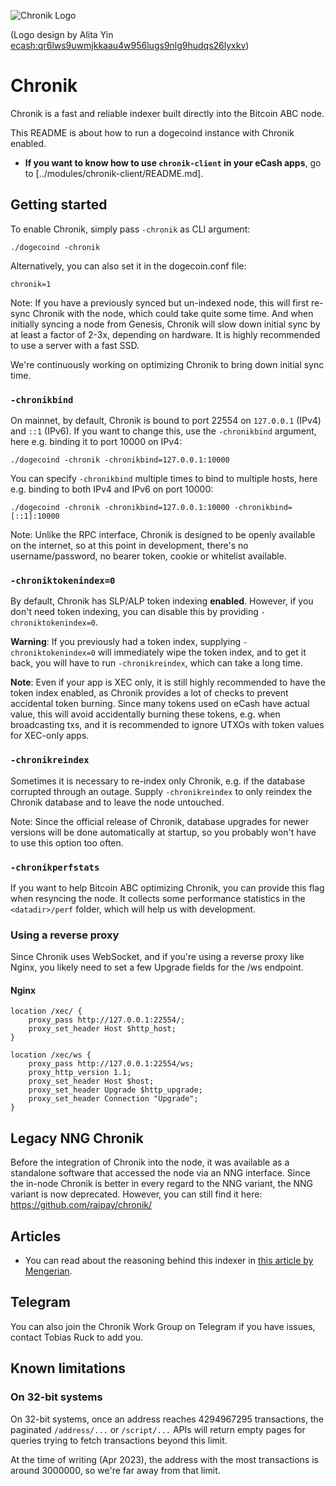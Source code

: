 ![Chronik Logo](chroniklogo.png "Chronik")

(Logo design by Alita Yin [ecash:qr6lws9uwmjkkaau4w956lugs9nlg9hudqs26lyxkv](https://explorer.e.cash/address/ecash:qr6lws9uwmjkkaau4w956lugs9nlg9hudqs26lyxkv))

# Chronik
Chronik is a fast and reliable indexer built directly into the Bitcoin ABC node.

This README is about how to run a dogecoind instance with Chronik enabled.
- **If you want to know how to use `chronik-client` in your eCash apps**, go to [../modules/chronik-client/README.md].

## Getting started
To enable Chronik, simply pass `-chronik` as CLI argument:

```
./dogecoind -chronik
```

Alternatively, you can also set it in the dogecoin.conf file:

```
chronik=1
```

Note: If you have a previously synced but un-indexed node, this will first re-sync Chronik with the node, which could take quite some time. And when initially syncing a node from Genesis, Chronik will slow down initial sync by at least a factor of 2-3x, depending on hardware. It is highly recommended to use a server with a fast SSD.

We're continuously working on optimizing Chronik to bring down initial sync time.

### `-chronikbind`
On mainnet, by default, Chronik is bound to port 22554 on `127.0.0.1` (IPv4) and `::1` (IPv6). If you want to change this, use the `-chronikbind` argument, here e.g. binding it to port 10000 on IPv4:

```
./dogecoind -chronik -chronikbind=127.0.0.1:10000
```

You can specify `-chronikbind` multiple times to bind to multiple hosts, here e.g. binding to both IPv4 and IPv6 on port 10000:

```
./dogecoind -chronik -chronikbind=127.0.0.1:10000 -chronikbind=[::1]:10000
```

Note: Unlike the RPC interface, Chronik is designed to be openly available on the internet, so at this point in development, there's no username/password, no bearer token, cookie or whitelist available.

### `-chroniktokenindex=0`
By default, Chronik has SLP/ALP token indexing **enabled**. However, if you don't need token indexing, you can disable this by providing `-chroniktokenindex=0`.

**Warning**: If you previously had a token index, supplying `-chroniktokenindex=0` will immediately wipe the token index, and to get it back, you will have to run `-chronikreindex`, which can take a long time.

**Note**: Even if your app is XEC only, it is still highly recommended to have the token index enabled, as Chronik provides a lot of checks to prevent accidental token burning. Since many tokens used on eCash have actual value, this will avoid accidentally burning these tokens, e.g. when broadcasting txs, and it is recommended to ignore UTXOs with token values for XEC-only apps.

### `-chronikreindex`
Sometimes it is necessary to re-index only Chronik, e.g. if the database corrupted through an outage. Supply `-chronikreindex` to only reindex the Chronik database and to leave the node untouched.

Note: Since the official release of Chronik, database upgrades for newer versions will be done automatically at startup, so you probably won't have to use this option too often.

### `-chronikperfstats`
If you want to help Bitcoin ABC optimizing Chronik, you can provide this flag when resyncing the node. It collects some performance statistics in the `<datadir>/perf` folder, which will help us with development.

### Using a reverse proxy
Since Chronik uses WebSocket, and if you're using a reverse proxy like Nginx, you likely need to set a few Upgrade fields for the /ws endpoint.

#### Nginx
```
location /xec/ {
    proxy_pass http://127.0.0.1:22554/;
    proxy_set_header Host $http_host;
}

location /xec/ws {
    proxy_pass http://127.0.0.1:22554/ws;
    proxy_http_version 1.1;
    proxy_set_header Host $host;
    proxy_set_header Upgrade $http_upgrade;
    proxy_set_header Connection "Upgrade";
}
```

## Legacy NNG Chronik
Before the integration of Chronik into the node, it was available as a standalone software that accessed the node via an NNG interface. Since the in-node Chronik is better in every regard to the NNG variant, the NNG variant is now deprecated. However, you can still find it here: https://github.com/raipay/chronik/

## Articles
- You can read about the reasoning behind this indexer in [this article by Mengerian](https://mengerian.medium.com/why-i-am-excited-about-the-ecash-chronik-project-1401b945eb21).

## Telegram
You can also join the Chronik Work Group on Telegram if you have issues, contact Tobias Ruck to add you.

## Known limitations

### On 32-bit systems
On 32-bit systems, once an address reaches 4294967295 transactions, the paginated `/address/...` or `/script/...` APIs will return empty pages for queries trying to fetch transactions beyond this limit.

At the time of writing (Apr 2023), the address with the most transactions is around 3000000, so we're far away from that limit.
